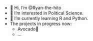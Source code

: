 - 👋 Hi, I’m @Ryan-the-hito
- 👀 I’m interested in Political Science.
- 🌱 I’m currently learning R and Python.
- The projects in progress now:
  -  Avocado🥑
  -  ...

<!---
Ryan-the-hito/Ryan-the-hito is a ✨ special ✨ repository because its `README.md` (this file) appears on your GitHub profile.
You can click the Preview link to take a look at your changes.
--->
